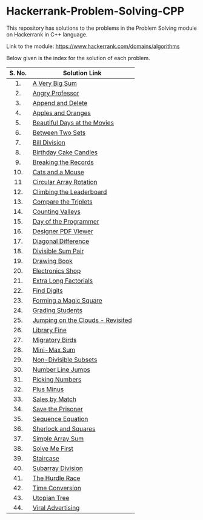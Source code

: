 # Hackerrank-Problem-Solving-CPP
This repository has solutions to the problems in the Problem Solving module on Hackerrank in C++ language.

Link to the module: https://www.hackerrank.com/domains/algorithms

Below given is the index for the solution of each problem.

| S. No.  | Solution Link |
|:---------------:|---------------|
|1.| [A Very Big Sum](https://github.com/niharika1102/Hackerrank-Problem-Solving-CPP/blob/main/A%20Very%20Big%20Sum.cpp)  |
|2.|[Angry Professor](https://github.com/niharika1102/Hackerrank-Problem-Solving-CPP/blob/main/Angry%20Professor.cpp)|
|3.|[Append and Delete](https://github.com/niharika1102/Hackerrank-Problem-Solving-CPP/blob/main/Append%20and%20Delete.cpp)|
|4.| [Apples and Oranges](https://github.com/niharika1102/Hackerrank-Problem-Solving-CPP/blob/main/Apple%20and%20Orange.cpp)  |
|5.|[Beautiful Days at the Movies](https://github.com/niharika1102/Hackerrank-Problem-Solving-CPP/blob/main/Beautiful%20Days%20at%20the%20Movies.cpp)|
|6.| [Between Two Sets](https://github.com/niharika1102/Hackerrank-Problem-Solving-CPP/blob/main/Between%20Two%20Sets.cpp)|
|7.|[Bill Division](https://github.com/niharika1102/Hackerrank-Problem-Solving-CPP/blob/main/Bill%20Division.cpp)|
|8.| [Birthday Cake Candles](https://github.com/niharika1102/Hackerrank-Problem-Solving-CPP/blob/main/Birthday%20Cake%20Candles.cpp)|
|9.|[Breaking the Records](https://github.com/niharika1102/Hackerrank-Problem-Solving-CPP/blob/main/Breaking%20the%20Records.cpp)|
|10.|[Cats and a Mouse](https://github.com/niharika1102/Hackerrank-Problem-Solving-CPP/blob/main/Cats%20and%20a%20Mouse.cpp)|
|11|[Circular Array Rotation](https://github.com/niharika1102/Hackerrank-Problem-Solving-CPP/blob/main/Circular%20Array%20Rotation.cpp)|
|12.|[Climbing the Leaderboard](https://github.com/niharika1102/Hackerrank-Problem-Solving-CPP/blob/main/Climbing%20the%20Leaderboard.cpp)|
|13.|[Compare the Triplets](https://github.com/niharika1102/Hackerrank-Problem-Solving-CPP/blob/main/Compare%20the%20Triplets.cpp)|
|14.|[Counting Valleys](https://github.com/niharika1102/Hackerrank-Problem-Solving-CPP/blob/main/Counting%20Valleys.cpp)|
|15.|[Day of the Programmer](https://github.com/niharika1102/Hackerrank-Problem-Solving-CPP/blob/main/Day%20of%20the%20Programmer.cpp)|
|16.|[Designer PDF Viewer](https://github.com/niharika1102/Hackerrank-Problem-Solving-CPP/blob/main/Designer%20PDF%20Viewer.cpp)|
|17.|[Diagonal Difference](https://github.com/niharika1102/Hackerrank-Problem-Solving-CPP/blob/main/Diagonal%20Difference.cpp)|
|18.|[Divisible Sum Pair](https://github.com/niharika1102/Hackerrank-Problem-Solving-CPP/blob/main/Divisible%20Sum%20Pair.cpp)|
|19.|[Drawing Book](https://github.com/niharika1102/Hackerrank-Problem-Solving-CPP/blob/main/Drawing%20Book.cpp)|
|20.|[Electronics Shop](https://github.com/niharika1102/Hackerrank-Problem-Solving-CPP/blob/main/Electronics%20Shop.cpp)|
|21.|[Extra Long Factorials](https://github.com/niharika1102/Hackerrank-Problem-Solving-CPP/blob/main/Extra%20Long%20Factorials.cpp)|
|22.|[Find Digits](https://github.com/niharika1102/Hackerrank-Problem-Solving-CPP/blob/main/Find%20Digits.cpp)|
|23.|[Forming a Magic Square](https://github.com/niharika1102/Hackerrank-Problem-Solving-CPP/blob/main/Forming%20a%20Magic%20Square.cpp)|
|24.|[Grading Students](https://github.com/niharika1102/Hackerrank-Problem-Solving-CPP/blob/main/Grading%20Students.cpp)|
|25.|[Jumping on the Clouds - Revisited](https://github.com/niharika1102/Hackerrank-Problem-Solving-CPP/blob/main/Jumping%20on%20the%20Clouds%20-%20Revisited.cpp)|
|26.|[Library Fine](https://github.com/niharika1102/Hackerrank-Problem-Solving-CPP/blob/main/Library%20Fine.cpp)|
|27.|[Migratory Birds](https://github.com/niharika1102/Hackerrank-Problem-Solving-CPP/blob/main/Migratory%20Birds.cpp)|
|28.|[Mini-Max Sum](https://github.com/niharika1102/Hackerrank-Problem-Solving-CPP/blob/main/Mini-Max%20Sum.cpp)|
|29.|[Non-Divisible Subsets](https://github.com/niharika1102/Hackerrank-Problem-Solving-CPP/blob/main/Non-Divisible%20Subsets.cpp)|
|30.|[Number Line Jumps](https://github.com/niharika1102/Hackerrank-Problem-Solving-CPP/blob/main/Number%20Line%20Jumps.cpp)|
|31.|[Picking Numbers](https://github.com/niharika1102/Hackerrank-Problem-Solving-CPP/blob/main/Picking%20Numbers.cpp)|
|32.|[Plus Minus](https://github.com/niharika1102/Hackerrank-Problem-Solving-CPP/blob/main/Plus%20Minus.cpp)|
|33.|[Sales by Match](https://github.com/niharika1102/Hackerrank-Problem-Solving-CPP/blob/main/Sales%20By%20Match.cpp)|
|34.|[Save the Prisoner](https://github.com/niharika1102/Hackerrank-Problem-Solving-CPP/blob/main/Save%20The%20Prisoner.cpp)|
|35.|[Sequence Equation](https://github.com/niharika1102/Hackerrank-Problem-Solving-CPP/blob/main/Sequence%20Equation.cpp)|
|36.|[Sherlock and Squares](https://github.com/niharika1102/Hackerrank-Problem-Solving-CPP/blob/main/Sherlock%20and%20Squares.cpp)|
|37.|[Simple Array Sum](https://github.com/niharika1102/Hackerrank-Problem-Solving-CPP/blob/main/Simple%20Array%20Sum.cpp)|
|38.|[Solve Me First](https://github.com/niharika1102/Hackerrank-Problem-Solving-CPP/blob/main/Solve%20Me%20First.cpp)|
|39.|[Staircase](https://github.com/niharika1102/Hackerrank-Problem-Solving-CPP/blob/main/Staircase.cpp)|
|40.|[Subarray Division](https://github.com/niharika1102/Hackerrank-Problem-Solving-CPP/blob/main/Subarray%20Division.cpp)|
|41.|[The Hurdle Race](https://github.com/niharika1102/Hackerrank-Problem-Solving-CPP/blob/main/The%20Hurdle%20Race.cpp)|
|42.|[Time Conversion](https://github.com/niharika1102/Hackerrank-Problem-Solving-CPP/blob/main/Time%20Conversion.cpp)|
|43.|[Utopian Tree](https://github.com/niharika1102/Hackerrank-Problem-Solving-CPP/blob/main/Utopian%20Tree.cpp)|
|44.|[Viral Advertising](https://github.com/niharika1102/Hackerrank-Problem-Solving-CPP/blob/main/Viral%20Advertising.cpp)|

